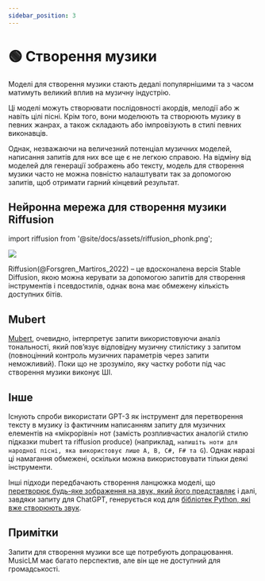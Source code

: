 ```yaml
---
sidebar_position: 3
---
```


# 🟢 Створення музики

Моделі для створення музики стають дедалі популярнішими та з часом матимуть великий вплив на музичну індустрію.

Ці моделі можуть створювати послідовності акордів, мелодії або ж навіть цілі пісні. Крім того, вони моделюють та створюють музику в певних жанрах, а також складають або імпровізують в стилі певних виконавців.

Однак, незважаючи на величезний потенціал музичних моделей, написання запитів для них все ще є не легкою справою. На відміну від моделей для генерації зображень або тексту, модель для створення музики часто не можна повністю налаштувати так за допомогою запитів, щоб отримати гарний кінцевий результат.

## Нейронна мережа для створення музики Riffusion
import riffusion from '@site/docs/assets/riffusion_phonk.png';

<div style={{textAlign: 'center'}}>
  <img src={riffusion} style={{width: "500px"}} />
</div>

Riffusion(@Forsgren_Martiros_2022) – це вдосконалена версія Stable Diffusion, якою можна керувати за допомогою запитів для створення інструментів і псевдостилів, однак вона має обмежену кількість доступних бітів.

## Mubert

[Mubert](https://mubert.com/), очевидно, інтерпретує запити використовуючи аналіз тональності, який пов’язує відповідну музичну стилістику з запитом (повноцінний контроль музичних параметрів через запити неможливий). Поки що не зрозуміло, яку частку роботи під час створення музики виконує ШІ.

## Інше

Існують спроби використати GPT-3 як інструмент для перетворення тексту в музику із фактичним написанням запиту для музичних елементів на «мікрорівні» нот (замість розпливчастих аналогій стилю підказки mubert та riffusion produce) (наприклад, `напишіть ноти для народної пісні, яка використовує лише A, B, C#, F# та G`). Однак наразі ці намагання обмежені, оскільки можна використовувати тільки деякі інструменти.

Інші підходи передбачають створення ланцюжка моделі, що [перетворює будь-яке зображення на звук, який його представляє](https://huggingface.co/spaces/fffiloni/img-to-music) і далі, завдяки запиту для ChatGPT, генерується код для [бібліотек Python, які вже створюють звук](https://twitter.com/teropa/status/1598713756074246145).

## Примітки

Запити для створення музики все ще потребують допрацювання. MusicLM має багато перспектив, але він ще не доступний для громадськості.
